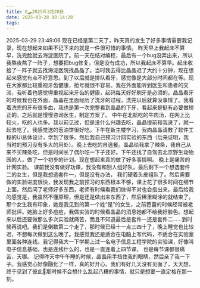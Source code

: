 ```yaml
---
title: G🛹2025年3月28日
date: 2025-03-28 00:14:28
tags:
---
```


2025-03-29 23:49:06
现在已经是第二天了，昨天真的发生了好多事情需要我记录，现在想起来如果不记下来的就是一件很可惜的事情。
昨天早上我起床不算早，洗完脸就去海淀医院了。前一天在结对编程，最后有一个bug没弄出来，所以我熬夜熬了一阵子，想要把bug修复，但是没有成功，所以我起床不算早。起床收拾了一阵子就去找海淀医院找晶晶了。当时我去得比晶晶迟了大约十分钟，现在想起来感觉有点不好意思。到了以后就是排队看牙，感觉像是大部分时间都在等。现在大家都比较重视牙齿健康，抢号就很不容易。我在外面能听到医生和患者的交流，我听着也感觉得重视起来牙齿的健康，起码每天好好刷牙是必须的。晶晶看牙的时候我也在外面，晶晶在里面经历了洗牙的过程，洗完以后就算没事情了。我看着洗完的牙有很多血，我也是第一次完整看到晶晶的下牙，看起来是挺有必要做矫正的。之后就是慢慢咨询医生，制定方案了。
中午在北航吃的牛肉汤，在网上比较火，吃的人也多。我以前见过，但是没什么兴趣去吃，晶晶提前和我说了，就一起去吃了。我感觉送的葱油饼很好吃。下午在新主楼学习，我向晶晶请教了软件工程的UI总体设计，学到了很多。然后我自己预习计网实验的东西（后来证明，我当时的预习没有多大的用处）。晚上去吃的自选餐。晶晶给我拿了辣条，我自己从来不买辣条吃，但是时间长了偶尔吃一下子还好。下午还找了自驾去北京野生动物园的人，做了一个初步的计划。现在想起来真的做了好多事情啊。
晚上是痛苦的计网实验。
课前我没有做好功课，我没有和别人组好队，最后剩下一个想选套件二的女生，但是我想选套件一，但是没有办法， 我们硬着头皮组队了。然后需要做的实验进度很快，我发现我之前预习的东西根本不够，课上花了很多时间在细节上面，然后问了老师好多东西，老师有时候看我们做得不对也会指出来。最后给我的感觉是，我虽然不懂原理，但是还是做出来东西了，然后稀里糊涂的就结束了。那个女生我有印象，她是我见到的第一个姓“是”的女生，之前芭蕾的时候经常被老师批评。她脸上好多痘痘，我做实验的时候看晶晶的消息她都不给我好脸色。想起来以后还要做那么多次实验就痛苦，而且不知道最后是套件一还是套件二……到时候再说吧。我们是倒数第二个走了，那时候已经十一点三四十了，晚上睡觉也比较迟，不想每次做到这么晚了。我感觉我还是适合在电脑上写代码，不适合在实验室里面各种连线。我记得我大一下学期上过一名电子信息工程学院的实验课，好像叫电子信息基础，也是连线什么的，也是一直连着上四节课， 也是每节课都很痛苦，天哪。
记得昨天中午午睡的时候，晶晶用手挡住我的眼睛，然后亲了我一下子。我感觉心好像融化了一样，真的好开心。我们有好几天没有见面了，天天想，终于见到了彼此🥰那时候不会想什么乱起八糟的事情，就只是想要一直定格在那一刻。
